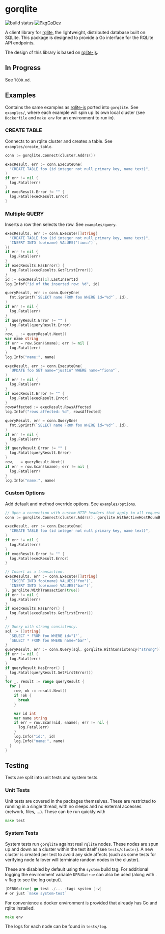 # gorqlite
![build status](https://app.travis-ci.com/dunstall/gorqlite.svg?branch=main)
[![PkgGoDev](https://pkg.go.dev/badge/github.com/dunstall/gorqlite)](https://pkg.go.dev/github.com/dunstall/gorqlite?tab=doc)

A client library for [rqlite](https://github.com/rqlite/rqlite), the
lightweight, distributed database built on SQLite. This package is designed to
provide a Go interface for the RQLite API endpoints.

The design of this library is based on [rqlite-js](https://github.com/rqlite/rqlite-js).

## In Progress
See `TODO.md`.

## Examples
Contains the same examples as [rqlite-js](https://github.com/rqlite/rqlite-js)
ported into `gorqlite`. See `examples/`, where each example will spin up its
own local cluster (see `Dockerfile` and `make env` for an environment to run
in).

### CREATE TABLE
Connects to an rqlite cluster and creates a table. See `examples/create_table`.
```go
conn := gorqlite.Connect(cluster.Addrs())

execResult, err := conn.ExecuteOne(
  "CREATE TABLE foo (id integer not null primary key, name text)",
)
if err != nil {
  log.Fatal(err)
}
if execResult.Error != "" {
  log.Fatal(execResult.Error)
}
```

### Multiple QUERY
Inserts a row then selects the row. See `examples/query`.
```go
execResults, err := conn.Execute([]string{
  "CREATE TABLE foo (id integer not null primary key, name text)",
  `INSERT INTO foo(name) VALUES("fiona")`,
})
if err != nil {
  log.Fatal(err)
}
if execResults.HasError() {
  log.Fatal(execResults.GetFirstError())
}
id := execResults[1].LastInsertId
log.Infof("id of the inserted row: %d", id)

queryResult, err := conn.QueryOne(
  fmt.Sprintf(`SELECT name FROM foo WHERE id="%d"`, id),
)
if err != nil {
  log.Fatal(err)
}
if queryResult.Error != "" {
  log.Fatal(queryResult.Error)
}
row, _ := queryResult.Next()
var name string
if err = row.Scan(&name); err != nil {
  log.Fatal(err)
}
log.Info("name:", name)

execResult, err := conn.ExecuteOne(
  `UPDATE foo SET name="justin" WHERE name="fiona"`,
)
if err != nil {
  log.Fatal(err)
}
if execResult.Error != "" {
  log.Fatal(execResult.Error)
}
rowsAffected := execResult.RowsAffected
log.Infof("rows affected: %d", rowsAffected)

queryResult, err = conn.QueryOne(
  fmt.Sprintf(`SELECT name FROM foo WHERE id="%d"`, id),
)
if err != nil {
  log.Fatal(err)
}
if queryResult.Error != "" {
  log.Fatal(queryResult.Error)
}
row, _ = queryResult.Next()
if err = row.Scan(&name); err != nil {
  log.Fatal(err)
}
log.Info("name:", name)
```

### Custom Options
Add default and method override options. See `examples/options`.
```go
// Open a connection with custom HTTP headers that apply to all requests.
conn := gorqlite.Connect(cluster.Addrs(), gorqlite.WithActiveHostRoundRobin(false))

execResult, err := conn.ExecuteOne(
  "CREATE TABLE foo (id integer not null primary key, name text)",
)
if err != nil {
  log.Fatal(err)
}
if execResult.Error != "" {
  log.Fatal(execResult.Error)
}

// Insert as a transaction.
execResults, err := conn.Execute([]string{
  `INSERT INTO foo(name) VALUES("foo")`,
  `INSERT INTO foo(name) VALUES("bar")`,
}, gorqlite.WithTransaction(true))
if err != nil {
  log.Fatal(err)
}
if execResults.HasError() {
  log.Fatal(execResults.GetFirstError())
}

// Query with strong consistency.
sql := []string{
  `SELECT * FROM foo WHERE id="1"`,
  `SELECT * FROM foo WHERE name="bar"`,
}
queryResult, err := conn.Query(sql, gorqlite.WithConsistency("strong"))
if err != nil {
  log.Fatal(err)
}
if queryResult.HasError() {
  log.Fatal(queryResult.GetFirstError())
}
for _, result := range queryResult {
  for {
    row, ok := result.Next()
    if !ok {
      break
    }

    var id int
    var name string
    if err = row.Scan(&id, &name); err != nil {
      log.Fatal(err)
    }
    log.Info("id:", id)
    log.Info("name:", name)
  }
}
```

## Testing
Tests are split into unit tests and system tests.

### Unit Tests
Unit tests are covered in the packages themselves. These are restricted to running in a single thread, with no sleeps and no external accesses (network, files, ...). These can be run quickly with
```go
make test
```

### System Tests
System tests run `gorqlite` against real `rqlite` nodes. These nodes are spun up and down as a cluster within the test itself (see `tests/cluster`). A new cluster is created per test to avoid any side affects (such as some tests for verifying node failover will terminate random nodes in the cluster).

These are disabled by default using the `system` build tag. For additional logging the environment variable `DEBUG=true` can also be used (along with `-v` flag to see the log output).
```go
[DEBUG=true] go test ./... -tags system [-v]
# or just `make system-test`
```

For convenience a docker environment is provided that already has Go and rqlite
installed.
```go
make env
```

The logs for each node can be found in `tests/log`.
